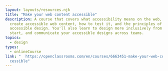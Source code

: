 ```yaml
---
layout: layouts/resources.njk
title: "Make your web content accessible"
description: A course that covers what accessibility means on the web, how to
  create accessible web content, how to test it, and the principles of
  accessible design. You'll also learn to design more inclusively from the
  start, and communicate your accessible designs across teams.
topics:
  - design
types:
  - onlineCourse
link: "  https://openclassrooms.com/en/courses/6663451-make-your-web-content-ac\
  cessible"
---
```

